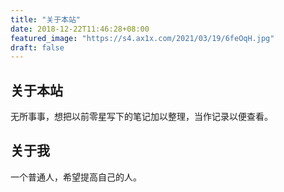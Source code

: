 ```yaml
---
title: "关于本站"
date: 2018-12-22T11:46:28+08:00
featured_image: "https://s4.ax1x.com/2021/03/19/6feOqH.jpg"
draft: false
---
```


## 关于本站

无所事事，想把以前零星写下的笔记加以整理，当作记录以便查看。

## 关于我

一个普通人，希望提高自己的人。
